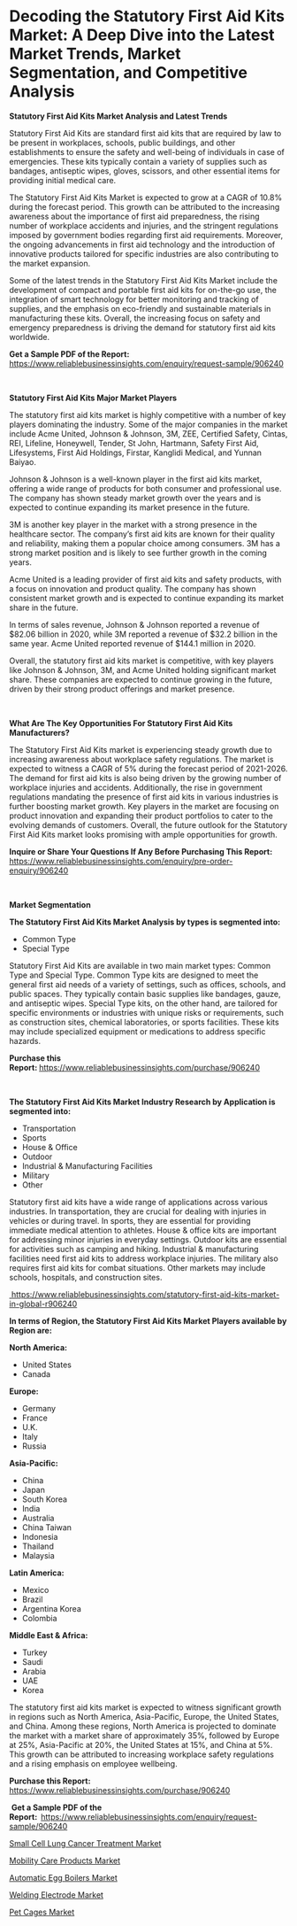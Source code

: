 <p><h1>Decoding the Statutory First Aid Kits Market: A Deep Dive into the Latest Market Trends, Market Segmentation, and Competitive Analysis</h1></p><p><strong>Statutory First Aid Kits Market Analysis and Latest Trends</strong></p>
<p><p>Statutory First Aid Kits are standard first aid kits that are required by law to be present in workplaces, schools, public buildings, and other establishments to ensure the safety and well-being of individuals in case of emergencies. These kits typically contain a variety of supplies such as bandages, antiseptic wipes, gloves, scissors, and other essential items for providing initial medical care.</p><p>The Statutory First Aid Kits Market is expected to grow at a CAGR of 10.8% during the forecast period. This growth can be attributed to the increasing awareness about the importance of first aid preparedness, the rising number of workplace accidents and injuries, and the stringent regulations imposed by government bodies regarding first aid requirements. Moreover, the ongoing advancements in first aid technology and the introduction of innovative products tailored for specific industries are also contributing to the market expansion.</p><p>Some of the latest trends in the Statutory First Aid Kits Market include the development of compact and portable first aid kits for on-the-go use, the integration of smart technology for better monitoring and tracking of supplies, and the emphasis on eco-friendly and sustainable materials in manufacturing these kits. Overall, the increasing focus on safety and emergency preparedness is driving the demand for statutory first aid kits worldwide.</p></p>
<p><strong>Get a Sample PDF of the Report:&nbsp;</strong> <a href="https://www.reliablebusinessinsights.com/enquiry/request-sample/906240">https://www.reliablebusinessinsights.com/enquiry/request-sample/906240</a></p>
<p>&nbsp;</p>
<p><strong>Statutory First Aid Kits Major Market Players</strong></p>
<p><p>The statutory first aid kits market is highly competitive with a number of key players dominating the industry. Some of the major companies in the market include Acme United, Johnson & Johnson, 3M, ZEE, Certified Safety, Cintas, REI, Lifeline, Honeywell, Tender, St John, Hartmann, Safety First Aid, Lifesystems, First Aid Holdings, Firstar, Kanglidi Medical, and Yunnan Baiyao.</p><p>Johnson & Johnson is a well-known player in the first aid kits market, offering a wide range of products for both consumer and professional use. The company has shown steady market growth over the years and is expected to continue expanding its market presence in the future.</p><p>3M is another key player in the market with a strong presence in the healthcare sector. The company’s first aid kits are known for their quality and reliability, making them a popular choice among consumers. 3M has a strong market position and is likely to see further growth in the coming years.</p><p>Acme United is a leading provider of first aid kits and safety products, with a focus on innovation and product quality. The company has shown consistent market growth and is expected to continue expanding its market share in the future.</p><p>In terms of sales revenue, Johnson & Johnson reported a revenue of $82.06 billion in 2020, while 3M reported a revenue of $32.2 billion in the same year. Acme United reported revenue of $144.1 million in 2020.</p><p>Overall, the statutory first aid kits market is competitive, with key players like Johnson & Johnson, 3M, and Acme United holding significant market share. These companies are expected to continue growing in the future, driven by their strong product offerings and market presence.</p></p>
<p>&nbsp;</p>
<p><strong>What Are The Key Opportunities For Statutory First Aid Kits Manufacturers?</strong></p>
<p><p>The Statutory First Aid Kits market is experiencing steady growth due to increasing awareness about workplace safety regulations. The market is expected to witness a CAGR of 5% during the forecast period of 2021-2026. The demand for first aid kits is also being driven by the growing number of workplace injuries and accidents. Additionally, the rise in government regulations mandating the presence of first aid kits in various industries is further boosting market growth. Key players in the market are focusing on product innovation and expanding their product portfolios to cater to the evolving demands of customers. Overall, the future outlook for the Statutory First Aid Kits market looks promising with ample opportunities for growth.</p></p>
<p><strong>Inquire or Share Your Questions If Any Before Purchasing This Report:</strong> <a href="https://www.reliablebusinessinsights.com/enquiry/pre-order-enquiry/906240">https://www.reliablebusinessinsights.com/enquiry/pre-order-enquiry/906240</a></p>
<p>&nbsp;</p>
<p><strong>Market Segmentation</strong></p>
<p><strong>The Statutory First Aid Kits Market Analysis by types is segmented into:</strong></p>
<p><ul><li>Common Type</li><li>Special Type</li></ul></p>
<p><p>Statutory First Aid Kits are available in two main market types: Common Type and Special Type. Common Type kits are designed to meet the general first aid needs of a variety of settings, such as offices, schools, and public spaces. They typically contain basic supplies like bandages, gauze, and antiseptic wipes. Special Type kits, on the other hand, are tailored for specific environments or industries with unique risks or requirements, such as construction sites, chemical laboratories, or sports facilities. These kits may include specialized equipment or medications to address specific hazards.</p></p>
<p><strong>Purchase this Report:&nbsp;</strong><a href="https://www.reliablebusinessinsights.com/purchase/906240">https://www.reliablebusinessinsights.com/purchase/906240</a></p>
<p>&nbsp;</p>
<p><strong>The Statutory First Aid Kits Market Industry Research by Application is segmented into:</strong></p>
<p><ul><li>Transportation</li><li>Sports</li><li>House & Office</li><li>Outdoor</li><li>Industrial & Manufacturing Facilities</li><li>Military</li><li>Other</li></ul></p>
<p><p>Statutory first aid kits have a wide range of applications across various industries. In transportation, they are crucial for dealing with injuries in vehicles or during travel. In sports, they are essential for providing immediate medical attention to athletes. House & office kits are important for addressing minor injuries in everyday settings. Outdoor kits are essential for activities such as camping and hiking. Industrial & manufacturing facilities need first aid kits to address workplace injuries. The military also requires first aid kits for combat situations. Other markets may include schools, hospitals, and construction sites.</p></p>
<p><a href="https://www.reliablebusinessinsights.com/statutory-first-aid-kits-market-in-global-r906240">&nbsp;https://www.reliablebusinessinsights.com/statutory-first-aid-kits-market-in-global-r906240</a></p>
<p><strong>In terms of Region, the Statutory First Aid Kits Market Players available by Region are:</strong></p>
<p>
    <p> <strong> North America: </strong>
        <ul>
            <li>United States</li>
            <li>Canada</li>
        </ul>
        </p> 
    <p> <strong> Europe: </strong>
        <ul>
            <li>Germany</li>
            <li>France</li>
            <li>U.K.</li>
            <li>Italy</li>
            <li>Russia</li>
        </ul>
        </p> 
    <p> <strong> Asia-Pacific: </strong>
        <ul>
            <li>China</li>
            <li>Japan</li>
            <li>South Korea</li>
            <li>India</li>
            <li>Australia</li>
            <li>China Taiwan</li>
            <li>Indonesia</li>
            <li>Thailand</li>
            <li>Malaysia</li>
        </ul>
        </p> 
    <p> <strong> Latin America: </strong>
        <ul>
            <li>Mexico</li>
            <li>Brazil</li>
            <li>Argentina Korea</li>
            <li>Colombia</li>
        </ul>
        </p> 
    <p> <strong> Middle East & Africa: </strong>
        <ul>
            <li>Turkey</li>
            <li>Saudi</li>
            <li>Arabia</li>
            <li>UAE</li>
            <li>Korea</li>
        </ul>
    </p>
    </p>
<p><p>The statutory first aid kits market is expected to witness significant growth in regions such as North America, Asia-Pacific, Europe, the United States, and China. Among these regions, North America is projected to dominate the market with a market share of approximately 35%, followed by Europe at 25%, Asia-Pacific at 20%, the United States at 15%, and China at 5%. This growth can be attributed to increasing workplace safety regulations and a rising emphasis on employee wellbeing.</p></p>
<p><strong>Purchase this Report: </strong><a href="https://www.reliablebusinessinsights.com/purchase/906240">https://www.reliablebusinessinsights.com/purchase/906240</a></p>
<p>&nbsp;<strong>Get a Sample PDF of the Report:&nbsp;&nbsp;</strong><a href="https://www.reliablebusinessinsights.com/enquiry/request-sample/906240">https://www.reliablebusinessinsights.com/enquiry/request-sample/906240</a></p>
<p><strong></strong></p>
<p><p><a href="https://medium.com/@dereodrews76856/small-cell-lung-cancer-treatment-industry-sector-new-technologies-and-market-impact-forecasted-for-789da3b38cf1">Small Cell Lung Cancer Treatment Market</a></p><p><a href="https://medium.com/@connor.marshall794/mobility-care-products-market-a-global-and-regional-analysis-focus-on-end-user-product-and-b58bc0a04470">Mobility Care Products Market</a></p><p><a href="https://www.linkedin.com/pulse/global-automatic-egg-boilers-market-product-type-application-sipdf?trackingId=3BCIn2z6mu2jIxZRq4nsHg%3D%3D">Automatic Egg Boilers Market</a></p><p><a href="https://www.linkedin.com/pulse/welding-electrode-market-trends-analysis-opportunities-challenges-tbjuf?trackingId=AYKj30%2BybYPxWCUWHWz4Kw%3D%3D">Welding Electrode Market</a></p><p><a href="https://www.linkedin.com/pulse/pet-cages-market-share-analysis-growth-trends-forecasts-period-oca8f?trackingId=TvljBC74zmZ1rDuUhuNLWw%3D%3D">Pet Cages Market</a></p></p>